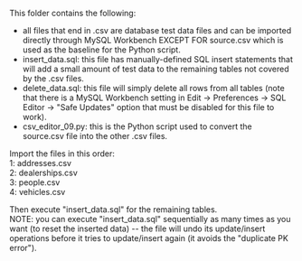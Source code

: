 This folder contains the following:  
- all files that end in .csv are database test data files and can be imported directly through MySQL Workbench EXCEPT FOR source.csv which is used as the baseline for the Python script.  
- insert_data.sql: this file has manually-defined SQL insert statements that will add a small amount of test data to the remaining tables not covered by the .csv files.  
- delete_data.sql: this file will simply delete all rows from all tables (note that there is a MySQL Workbench setting in Edit -> Preferences -> SQL Editor -> "Safe Updates" option that must be disabled for this file to work).  
- csv_editor_09.py: this is the Python script used to convert the source.csv file into the other .csv files.  

Import the files in this order:  
1: addresses.csv  
2: dealerships.csv  
3: people.csv  
4: vehicles.csv  

Then execute "insert_data.sql" for the remaining tables.  
NOTE: you can execute "insert_data.sql" sequentially as many times as you want (to reset the inserted data) -- the file will undo its update/insert operations before it tries to update/insert again (it avoids the "duplicate PK error").